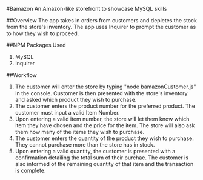#Bamazon
An Amazon-like storefront to showcase MySQL skills

##Overview
The app takes in orders from customers and depletes the stock from the store's inventory. The app uses Inquirer to prompt the customer as to how they wish to proceed.

##NPM Packages Used
1. MySQL
2. Inquirer

##Workflow
1. The customer will enter the store by typing "node bamazonCustomer.js" in the console. Customer is then presented with the store's inventory and asked which product they wish to purchase.
2. The customer enters the product number for the preferred product. The customer must input a valid Item Number.
3. Upon entering a valid item number, the store will let them know which item they have chosen and the price for the item. The store will also ask them how many of the items they wish to purchase.
4. The customer enters the quantity of the product they wish to purchase. They cannot purchase more than the store has in stock.
5. Upon entering a valid quantity, the customer is presented with a confirmation detailing the total sum of their purchae. The customer is also informed of the remaining quantity of that item and the transaction is complete.
